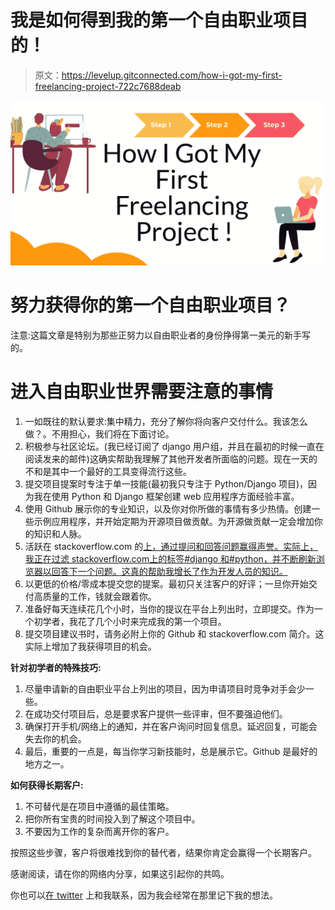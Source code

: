 # 我是如何得到我的第一个自由职业项目的！

> 原文：<https://levelup.gitconnected.com/how-i-got-my-first-freelancing-project-722c7688deab>

![](img/3a8705f05da0f028a00c88fe37841e71.png)

# 努力获得你的第一个自由职业项目？

注意:这篇文章是特别为那些正努力以自由职业者的身份挣得第一美元的新手写的。

# 进入自由职业世界需要注意的事情

1.  一如既往的默认要求:集中精力，充分了解你将向客户交付什么。我该怎么做？。不用担心，我们将在下面讨论。
2.  积极参与社区论坛。(我已经订阅了 django 用户组，并且在最初的时候一直在阅读发来的邮件)这确实帮助我理解了其他开发者所面临的问题。现在一天的不和是其中一个最好的工具变得流行这些。
3.  提交项目提案时专注于单一技能(最初我只专注于 Python/Django 项目)，因为我在使用 Python 和 Django 框架创建 web 应用程序方面经验丰富。
4.  使用 Github 展示你的专业知识，以及你对你所做的事情有多少热情。创建一些示例应用程序，并开始定期为开源项目做贡献。为开源做贡献一定会增加你的知识和人脉。
5.  活跃在 stackoverflow.com 的[上，通过提问和回答问题赢得声誉。实际上，我正在过滤 stackoverflow.com](http://stackoverflow.com/)[上的标签#django 和#python，并不断刷新浏览器以回答下一个问题。这真的帮助我增长了作为开发人员的知识。](http://stackoverflow.com/)
6.  以更低的价格/零成本提交您的提案。最初只关注客户的好评；一旦你开始交付高质量的工作，钱就会跟着你。
7.  准备好每天连续花几个小时，当你的提议在平台上列出时，立即提交。作为一个初学者，我花了几个小时来完成我的第一个项目。
8.  提交项目建议书时，请务必附上你的 Github 和 stackoverflow.com 简介。这实际上增加了我获得项目的机会。

**针对初学者的特殊技巧:**

1.  尽量申请新的自由职业平台上列出的项目，因为申请项目时竞争对手会少一些。
2.  在成功交付项目后，总是要求客户提供一些评审，但不要强迫他们。
3.  确保打开手机/网络上的通知，并在客户询问时回复信息。延迟回复，可能会失去你的机会。
4.  最后，重要的一点是，每当你学习新技能时，总是展示它。Github 是最好的地方之一。

**如何获得长期客户:**

1.  不可替代是在项目中遵循的最佳策略。
2.  把你所有宝贵的时间投入到了解这个项目中。
3.  不要因为工作的复杂而离开你的客户。

按照这些步骤，客户将很难找到你的替代者，结果你肯定会赢得一个长期客户。

感谢阅读，请在你的网络内分享，如果这引起你的共鸣。

你也可以[在 twitter](https://twitter.com/intent/follow?screen_name=geojacobm6) 上和我联系，因为我会经常在那里记下我的想法。